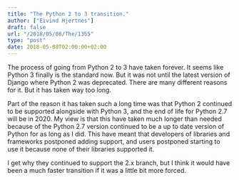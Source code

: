 ```yaml
---
title: "The Python 2 to 3 transition."
author: ["Eivind Hjertnes"]
draft: false
url: "/2018/05/08/The/1355"
type: "post"
date: 2018-05-08T02:00:00+02:00
---
```


The process of going from Python 2 to 3 have taken forever. It seems
like Python 3 finally is the standard now. But it was not until the
latest version of Django where Python 2 was deprecated. There are many
different reasons for it. But it has taken way too long.

Part of the reason it has taken such a long time was that Python 2
continued to be supported alongside with Python 3, and the end of life
for Python 2.7 will be in 2020. My view is that this have taken much
longer than needed because of the Python 2.7 version continued to be a
up to date version of Python for as long as I did. This have meant that
developers of libraries and frameworks postponed adding support, and
users postponed starting to use it because none of their libraries
supported it.

I get why they continued to support the 2.x branch, but I think it would
have been a much faster transition if it was a little bit more forced.
